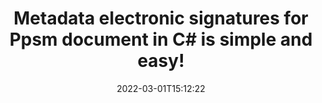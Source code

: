 ---
############################# Static ############################
layout: "auto-gen-signature"
date: 2022-03-01T15:12:22
draft: false
operation: Sign
signaturetype: Metadata
fileformat: Ppsm
productName: .NET
lang: en
productCode: net
otherformats: pdf doc docx docm dot dotm dotx odt ott rtf xls xlsx xlsm xlsb csv ods ots xltx xltm ppt pptx pps ppsx odp otp potx potm pptm ppsm png jpeg bmp gif tiff svg webp wmf
breadcrumb: Put Metadata signature on Ppsm for C#

############################# Head ############################
head_title: "Create Metadata electronic signatures in the Ppsm documents with C#"
head_description: "Make Metadata as hidden electronic signatures withint the Ppsm documents for .NET using a few lines of code. Use the GroupDocs Document Signature API to e-sign your business documents and files with Metadata information."

############################# Header ############################
title: "Metadata electronic signatures for Ppsm document in C# is simple and easy!"
description: "eSign your Ppsm documents and contracts with the hidden Metadata. Generate Metadata for image, Words, PDF, Excel and Presentation quick, easy and simple with few lines of code to set up options.!"
bg_image: "https://cms.admin.containerize.com/templates/aspose/App_Themes/V3/images/bg/header1.png"
bg_overlay: false
button:
    enable: true

############################# SubMenu ############################
submenu:
    enable: true

    left:
        img_alt: "GroupDocs.Signature for .NET"
        image: "https://cms.admin.containerize.com/templates/groupdocs/images/product-logos/90x90-noborder/groupdocs-signature-net.png"
        product: "GroupDocs.Signature"
        platform: ".NET"



############################# About ############################
about:
    enable: true
    title: "About GroupDocs.Signature for .NET API"
    content: |
        [GroupDocs.Signature for .NET](https://products.groupdocs.com/signature/net/) is a advanced .NET API to e-sign documents with digital signatures using QR Code. Users can generate QR code to download it, share over the social media as image. The signed document can be scanned with API or simply over the mobile camera! Sign electronically your business contracts and official documents with adding QR Code signature and manipulate it. Any QR Code signature will contains unique custom information to identifies the signer or authorizes the document. Also the QR Code content can be encrypted and decrypted with personal keys programitically. That allows many posibilities to share sensetive data inside the public documents. After the signing user can update, verify, remove, preview and search for the Barcodes within PDF, Microsoft Word, Excel worksheets, PowerPoint presentations, Adobe Photoshop, metafiles and image file formats, with additional support for customizing signature properties as needed.
    

overview:
    enable: true
    title: "Overview API"
    content: |
        Sign your Ppsm files with Metadata signatures using .NET easily. You can use just a couple of C# code lines in any platform of your choice like - Windows, Linux, macOS.
        You can put Metadata on Ppsm file in a very convenient way and for free. Besides that it is possible to sign Ppsm files using advanced Metadata options. 
        
        There are a lot of options features to sign Ppsm which you may use for your purposes:

        * Metadata position on the page can be set up as absolutely as relatively;;
        * One Metadata signature may be placed on specified pages of multi-page documents;;
        * A lot of additional signature features like color, size, border etc. are available..
        
        There are also saving options for signed Ppsm file:

        * after signing file might be saved with other supported format;
        * furthermore file can be encrypted with password or saved to memory stream.

        Signing Ppsm files with Metadata provides vast amount opportunities for users. Moreover there is no need for any additional software installed - like MS Office, Open Office, Adobe Acrobat Reader etc.


############################# Steps ############################
steps:
    enable: true
    title_left: "Steps to sign Ppsm with Metadata in C#"
    content_left: |
        [GroupDocs.Signature for .NET](https://products.groupdocs.com/signature/net/) provides ability to sign Ppsm documents with Metadata signatures quick and easily.
        
        * Create an instance of Signature class providing Ppsm file supposed to signing as path or memory stream
        * Instantiate SignOptions class and set all demanded data.
        * Invoke the Signature.Sign passing output Ppsm file or memory stream

    title_right: "System Requirements"
    content_right: |
        Documents signing with GroupDocs.Signature for .NET can be performed in just a few simple steps. Our APIs are supported on all major platforms and operating systems. Before executing the code below, make sure you have the following prerequisites installed on your system.

        * Operating systems: Microsoft Windows, Linux, MacOS
        * Development environments: Microsoft Visual Studio, Xamarin, MonoDevelop
        * Frameworks: .NET Framework, .NET Standard, .NET Core, Mono
        * Get the latest GroupDocs.Signature for .NET from [Nuget](https://www.nuget.org/packages/groupdocs.signature)
         
    code: |
        ```csharp    
        
        // Set up input Ppsm file
        string filePath = "input.ppsm";
        // Set up output file
        string outputFilePath = "output.ppsm";

        // Instantiate Signature for input file
        using (var signature = new GroupDocs.Signature.Signature(filePath))
        {
                // create metadata signature with predefined barcode text
                var options = new MetadataSignOptions();

                // add various metadata signature items to the document
                //  no encryption
                options
                    .Add(new PdfMetadataSignature("Author", "Mr.Scherlock Holmes")) // String value
                    .Add(new PdfMetadataSignature("CreatedOn", DateTime.Now))       // Datetime value
                    .Add(new PdfMetadataSignature("DocumentId", 123456))            // Integer value
                    .Add(new PdfMetadataSignature("SignatureId", 123.456D))         // Double value
                    .Add(new PdfMetadataSignature("Amount", 123.456M))              // Decimal value
                    .Add(new PdfMetadataSignature("Total", 123.456F));              // Float value
                
                // sign Ppsm document
                SignResult result = signature.Sign(outputFilePath, options);
        }

        ```

############################# Demos ############################
demos:
    enable: true
    title: "Signing Ppsm documents with Metadata Live Demo"
    content: |
       Sign Ppsm file with Metadata signature right now by visiting the [GroupDocs.Signature App](https://products.groupdocs.app/signature/family) website. Free online demo waiting for you.          

############################# More Formats ############################
more_formats:
    enable: true
    title: "Signing Other Document Formats with Metadata using C#"
    content: |
        .NET Metadata signatures management API for documents and images. Add Metadata signatures to some of the popular file formats as stated below.
    format: 
       
       
back_to_top:
    enable: true
---